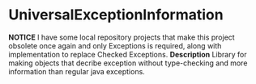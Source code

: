 # UniversalExceptionInformation
<b>NOTICE</b>
I have some local repository projects that make this project obsolete once again and only Exceptions is required, along with implementation 
to replace Checked Exceptions.
<b>Description</b>
Library for making objects that decribe exception without type-checking and more information than regular java exceptions.
